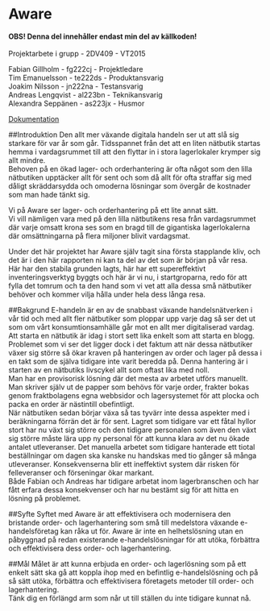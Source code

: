 Aware
============
<b>OBS! Denna del innehåller endast min del av källkoden!</b><br /><br />
Projektarbete i grupp - 2DV409 - VT2015

Fabian Gillholm - fg222cj - Projektledare<br />
Tim Emanuelsson - te222ds - Produktansvarig<br />
Joakim Nilsson - jn222na - Testansvarig<br />
Andreas Lengqvist - al223bn - Teknikansvarig<br />
Alexandra Seppänen - as223jx - Husmor<br />
<p><a href="https://drive.google.com/folderview?id=0B7IlriSNRO_zfkFsSDVSU0FLQ0JwSmlBaTlXLVBtZHJnbzl1dWNldE1TazlGRUJldUNDNzA&usp=sharing" target="_blank">Dokumentation</a></p>

##Introduktion
Den allt mer växande digitala handeln ser ut att slå sig starkare för var år som går. 
Tidsspannet från det att en liten nätbutik startas hemma i vardagsrummet till att den flyttar in i stora lagerlokaler krymper sig allt mindre.<br />
Behoven på en ökad lager- och orderhantering är ofta något som den lilla nätbutiken upptäcker allt för sent och som då allt för ofta straffar sig med dåligt skräddarsydda och omoderna lösningar som övergår de kostnader som man hade tänkt sig.

Vi på Aware ser lager- och orderhantering på ett lite annat sätt. <br />
Vi vill nämligen vara med på den lilla nätbutikens resa från vardagsrummet där varje omsatt krona ses som en bragd till de gigantiska lagerlokalerna där omsättningarna på flera miljoner blivit vardagsmat.

Under det här projektet har Aware själv tagit sina första stapplande kliv, och det är i den här rapporten ni kan ta del av det som är början på vår resa. <br />
Här har den stabila grunden lagts, här har ett supereffektivt inventeringsverktyg byggts och här är vi nu, i startgroparna, redo för att fylla det tomrum och ta den hand som vi vet att alla dessa små nätbutiker behöver och kommer vilja hålla under hela dess långa resa.


##Bakgrund
E-handeln är en av de snabbast växande handelsnätverken i vår tid och med allt fler nätbutiker som ploppar upp varje dag så ser det ut som om vårt konsumtionsamhälle går mot en allt mer digitaliserad vardag. Att starta en nätbutik är idag i stort sett lika enkelt som att starta en blogg.<br />
Problemet som vi ser det ligger dock i det faktum att när dessa nätbutiker växer sig större så ökar kraven på hanteringen av order och lager på dessa i en takt som de själva tidigare inte varit beredda på. 
Denna hantering är i starten av en nätbutiks livscykel allt som oftast lika med noll. <br />
Man har en provisorisk lösning där det mesta av arbetet utförs manuellt. Man skriver själv ut de papper som behövs för varje order, frakter bokas genom fraktbolagens egna webbsidor och lagersystemet för att plocka och packa en order är nästintill obefintligt.<br />
När nätbutiken sedan börjar växa så tas tyvärr inte dessa aspekter med i beräkningarna förrän det är för sent. Lagret som tidigare var ett fåtal hyllor stort har nu växt sig större och den tidigare personalen som även den växt sig större måste lära upp ny personal för att kunna klara av det nu ökade antalet utleveranser. Det manuella arbetet som tidigare hanterade ett tiotal beställningar om dagen ska kanske nu handskas med tio gånger så många utleveranser.
Konsekvenserna blir ett ineffektivt system där risken för felleveranser och förseningar ökar markant.<br />
Både Fabian och Andreas har tidigare arbetat inom lagerbranschen och har fått erfara dessa konsekvenser och har nu bestämt sig för att hitta en lösning på problemet. 


##Syfte
Syftet med Aware är att effektivisera och modernisera den bristande order- och lagerhantering som små till medelstora växande e-handelsföretag kan råka ut för. 
Aware är inte en helhetslösning utan en påbyggnad på redan existerande e-handelslösningar för att utöka, förbättra och effektivisera dess order- och lagerhantering.


##Mål
Målet är att kunna erbjuda en order- och lagerlösning som på ett enkelt sätt ska gå att koppla ihop med en befintlig e-handelslösning och på så sätt utöka, förbättra och effektivisera företagets metoder till order- och lagerhantering.<br />
Tänk dig en förlängd arm som når ut till ställen du inte tidigare kunnat nå.
